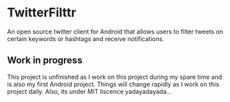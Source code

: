 TwitterFilttr
=============

An open source twitter client for Android that allows users to filter tweets on certain keywords or hashtags and receive notifications.

## Work in progress
This project is unfinished as I work on this project during my spare time and is also my first Android project. Things will change rapidly as I work on this project daily. Also, its under MIT liscence yadayadayada... 
